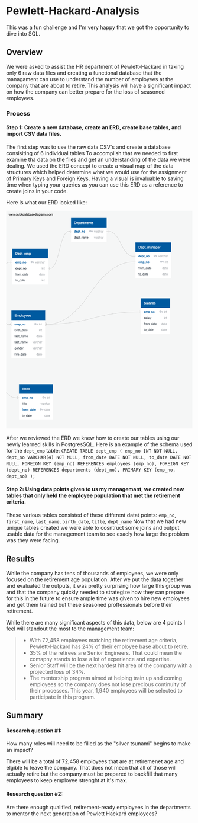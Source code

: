 # Pewlett-Hackard-Analysis

This was a fun challenge and I'm very happy that we got the opportunity to dive into SQL.


## Overview
We were asked to assist the HR department of Pewlett-Hackard in taking only 6 raw data files and creating a functional database that the managament can use to understand the number of employees at the company that are about to retire. This analysis will have a significant impact on how the company can better prepare for the loss of seasoned employees.

### Process

#### Step 1: Create a new database, create an ERD, create base tables, and import CSV data files.

The first step was to use the raw data CSV's and create a database consisiting of 6 individual tables To accomplish that we needed to first examine tha data on the files and get an understanding of the data we were dealing. We used the ERD concept to create a visual map of the data structures which helped determine what we would use for the assignment of Primary Keys and Foreign Keys. Having a visual is invaluable to saving time when typing your queries as you can use this ERD as a reference to create joins in your code.

Here is what our ERD looked like:

![](https://github.com/TONY-H83/Pewlett-Hackard-Analysis/blob/main/EmployeeDB.png)

After we reviewed the ERD we knew how to create our tables using our newly learned skills in PostgresSQL. Here is an example of the schema used for the ``dept_emp`` table:
 ``CREATE TABLE dept_emp (
   emp_no INT NOT NULL,
   dept_no VARCHAR(4) NOT NULL,
   from_date DATE NOT NULL,
   to_date DATE NOT NULL,
 FOREIGN KEY (emp_no) REFERENCES employees (emp_no),
 FOREIGN KEY (dept_no) REFERENCES departments (dept_no),
 PRIMARY KEY (emp_no, dept_no)
);``

#### Step 2: Using data points given to us my managemant, we created new tables that only held the employee population that met the retirement criteria.

These various tables consisted of these different datat points: ``emp_no``, ``first_name``, ``last_name``, ``birth_date``, ``title``, ``dept_name``
Now that we had new unique tables created we were able to cosntruct some joins and output usable data for the management team to see exacly how large the problem was they were facing. 

## Results

While the company has tens of thousands of employees, we were only focused on the retirement age population. After we put the data together and evaluated the outputs, it was pretty surprising how large this group was and that the company quickly needed to strategize how they can prepare for this in the future to ensure ample time was given to hire new employees and get them trained but these seasoned proffessionals before their retirement. 

While there are many significant aspects of this data, below are 4 points I feel will standout the most to the management team:
> - With 72,458 employees matching the retirement age criteria, Pewlett-Hackard has 24% of their employee base about to retire.
> - 35% of the retirees are Senior Engineers. That could mean the comapny stands to lose a lot of experience and expertise.
> - Senior Staff will be the next hardest hit area of the company with a projected loss of 34%.
> - The mentorship program aimed at helping train up and coming employees so the company does not lose precious continuity of their processes. This year, 1,940 employees will be selected to participate in this program.

## Summary

#### Research question #1: 
How many roles will need to be filled as the "silver tsunami" begins to make an impact?

There will be a total of 72,458 employees that are at retiremenet age and elgible to leave the company. That does not mean that all of those will actually retire but the company must be prepared to backfill that many employees to keep employee strenght at it's max.

#### Research question #2: 
Are there enough qualified, retirement-ready employees in the departments to mentor the next generation of Pewlett Hackard employees?


